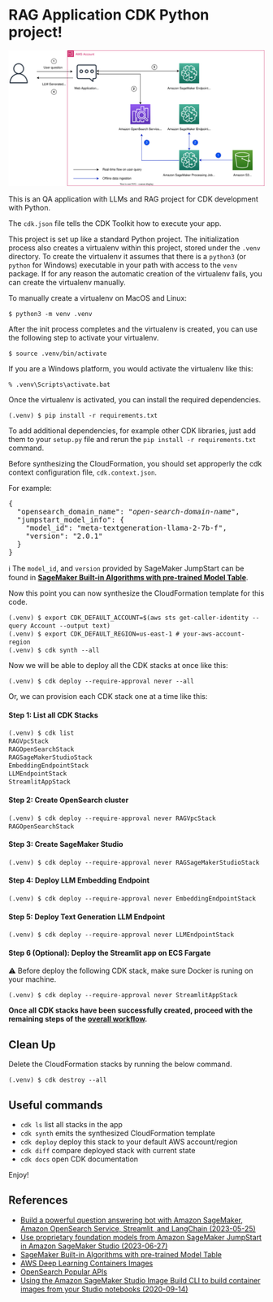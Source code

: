 
# RAG Application CDK Python project!

![rag_with_opensearch_arch](./rag_with_opensearch_arch.svg)

This is an QA application with LLMs and RAG project for CDK development with Python.

The `cdk.json` file tells the CDK Toolkit how to execute your app.

This project is set up like a standard Python project.  The initialization
process also creates a virtualenv within this project, stored under the `.venv`
directory.  To create the virtualenv it assumes that there is a `python3`
(or `python` for Windows) executable in your path with access to the `venv`
package. If for any reason the automatic creation of the virtualenv fails,
you can create the virtualenv manually.

To manually create a virtualenv on MacOS and Linux:

```
$ python3 -m venv .venv
```

After the init process completes and the virtualenv is created, you can use the following
step to activate your virtualenv.

```
$ source .venv/bin/activate
```

If you are a Windows platform, you would activate the virtualenv like this:

```
% .venv\Scripts\activate.bat
```

Once the virtualenv is activated, you can install the required dependencies.

```
(.venv) $ pip install -r requirements.txt
```

To add additional dependencies, for example other CDK libraries, just add
them to your `setup.py` file and rerun the `pip install -r requirements.txt`
command.

Before synthesizing the CloudFormation, you should set approperly the cdk context configuration file, `cdk.context.json`.

For example:

<pre>
{
  "opensearch_domain_name": "<i>open-search-domain-name</i>",
  "jumpstart_model_info": {
    "model_id": "meta-textgeneration-llama-2-7b-f",
    "version": "2.0.1"
  }
}
</pre>

:information_source: The `model_id`, and `version` provided by SageMaker JumpStart can be found in [**SageMaker Built-in Algorithms with pre-trained Model Table**](https://sagemaker.readthedocs.io/en/stable/doc_utils/pretrainedmodels.html).

Now this point you can now synthesize the CloudFormation template for this code.

```
(.venv) $ export CDK_DEFAULT_ACCOUNT=$(aws sts get-caller-identity --query Account --output text)
(.venv) $ export CDK_DEFAULT_REGION=us-east-1 # your-aws-account-region
(.venv) $ cdk synth --all
```

Now we will be able to deploy all the CDK stacks at once like this:

```
(.venv) $ cdk deploy --require-approval never --all
```

Or, we can provision each CDK stack one at a time like this:

#### Step 1: List all CDK Stacks

```
(.venv) $ cdk list
RAGVpcStack
RAGOpenSearchStack
RAGSageMakerStudioStack
EmbeddingEndpointStack
LLMEndpointStack
StreamlitAppStack
```

#### Step 2: Create OpenSearch cluster

```
(.venv) $ cdk deploy --require-approval never RAGVpcStack RAGOpenSearchStack
```

#### Step 3: Create SageMaker Studio

```
(.venv) $ cdk deploy --require-approval never RAGSageMakerStudioStack
```

#### Step 4: Deploy LLM Embedding Endpoint

```
(.venv) $ cdk deploy --require-approval never EmbeddingEndpointStack
```

#### Step 5: Deploy Text Generation LLM Endpoint

```
(.venv) $ cdk deploy --require-approval never LLMEndpointStack
```

#### Step 6 (Optional): Deploy the Streamlit app on ECS Fargate

:warning: Before deploy the following CDK stack, make sure Docker is runing on your machine.

```
(.venv) $ cdk deploy --require-approval never StreamlitAppStack
```

**Once all CDK stacks have been successfully created, proceed with the remaining steps of the [overall workflow](../README.md#overall-workflow).**


## Clean Up

Delete the CloudFormation stacks by running the below command.

```
(.venv) $ cdk destroy --all
```

## Useful commands

 * `cdk ls`          list all stacks in the app
 * `cdk synth`       emits the synthesized CloudFormation template
 * `cdk deploy`      deploy this stack to your default AWS account/region
 * `cdk diff`        compare deployed stack with current state
 * `cdk docs`        open CDK documentation

Enjoy!

## References

 * [Build a powerful question answering bot with Amazon SageMaker, Amazon OpenSearch Service, Streamlit, and LangChain (2023-05-25)](https://aws.amazon.com/blogs/machine-learning/build-a-powerful-question-answering-bot-with-amazon-sagemaker-amazon-opensearch-service-streamlit-and-langchain/)
 * [Use proprietary foundation models from Amazon SageMaker JumpStart in Amazon SageMaker Studio (2023-06-27)](https://aws.amazon.com/blogs/machine-learning/use-proprietary-foundation-models-from-amazon-sagemaker-jumpstart-in-amazon-sagemaker-studio/)
 * [SageMaker Built-in Algorithms with pre-trained Model Table](https://sagemaker.readthedocs.io/en/stable/doc_utils/pretrainedmodels.html)
 * [AWS Deep Learning Containers Images](https://docs.aws.amazon.com/deep-learning-containers/latest/devguide/deep-learning-containers-images.html)
 * [OpenSearch Popular APIs](https://opensearch.org/docs/latest/opensearch/popular-api/)
 * [Using the Amazon SageMaker Studio Image Build CLI to build container images from your Studio notebooks (2020-09-14)](https://aws.amazon.com/blogs/machine-learning/using-the-amazon-sagemaker-studio-image-build-cli-to-build-container-images-from-your-studio-notebooks/)
